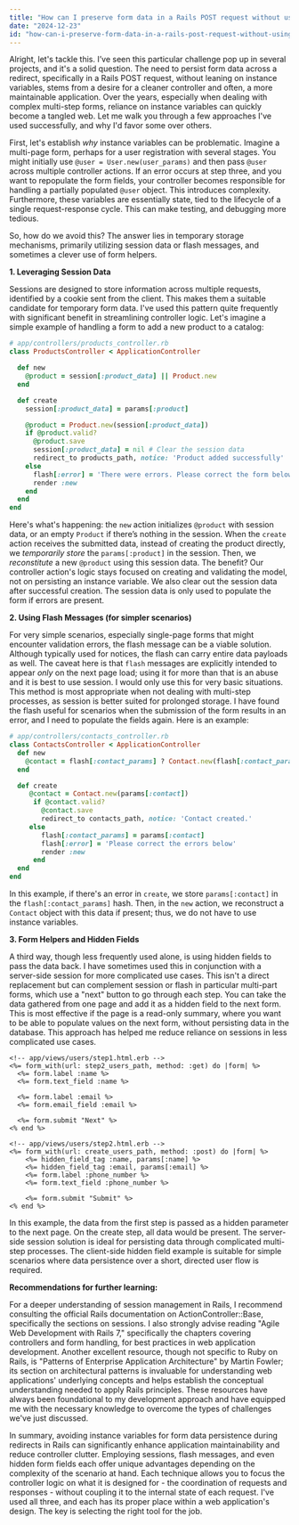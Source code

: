```yaml
---
title: "How can I preserve form data in a Rails POST request without using instance variables?"
date: "2024-12-23"
id: "how-can-i-preserve-form-data-in-a-rails-post-request-without-using-instance-variables"
---
```


Alright, let's tackle this. I’ve seen this particular challenge pop up in several projects, and it's a solid question. The need to persist form data across a redirect, specifically in a Rails POST request, without leaning on instance variables, stems from a desire for a cleaner controller and often, a more maintainable application. Over the years, especially when dealing with complex multi-step forms, reliance on instance variables can quickly become a tangled web. Let me walk you through a few approaches I've used successfully, and why I'd favor some over others.

First, let's establish *why* instance variables can be problematic. Imagine a multi-page form, perhaps for a user registration with several stages. You might initially use `@user = User.new(user_params)` and then pass `@user` across multiple controller actions. If an error occurs at step three, and you want to repopulate the form fields, your controller becomes responsible for handling a partially populated `@user` object. This introduces complexity. Furthermore, these variables are essentially state, tied to the lifecycle of a single request-response cycle. This can make testing, and debugging more tedious.

So, how do we avoid this? The answer lies in temporary storage mechanisms, primarily utilizing session data or flash messages, and sometimes a clever use of form helpers.

**1. Leveraging Session Data**

Sessions are designed to store information across multiple requests, identified by a cookie sent from the client. This makes them a suitable candidate for temporary form data. I've used this pattern quite frequently with significant benefit in streamlining controller logic. Let's imagine a simple example of handling a form to add a new product to a catalog:

```ruby
# app/controllers/products_controller.rb
class ProductsController < ApplicationController

  def new
    @product = session[:product_data] || Product.new
  end

  def create
    session[:product_data] = params[:product]

    @product = Product.new(session[:product_data])
    if @product.valid?
      @product.save
      session[:product_data] = nil # Clear the session data
      redirect_to products_path, notice: 'Product added successfully'
    else
      flash[:error] = 'There were errors. Please correct the form below.'
      render :new
    end
  end
end
```

Here's what's happening: the `new` action initializes `@product` with session data, or an empty `Product` if there’s nothing in the session. When the `create` action receives the submitted data, instead of creating the product directly, we *temporarily store* the `params[:product]` in the session. Then, we *reconstitute* a new `@product` using this session data. The benefit? Our controller action's logic stays focused on creating and validating the model, not on persisting an instance variable. We also clear out the session data after successful creation. The session data is only used to populate the form if errors are present.

**2. Using Flash Messages (for simpler scenarios)**

For very simple scenarios, especially single-page forms that might encounter validation errors, the flash message can be a viable solution. Although typically used for notices, the flash can carry entire data payloads as well. The caveat here is that `flash` messages are explicitly intended to appear *only* on the next page load; using it for more than that is an abuse and it is best to use session. I would only use this for very basic situations. This method is most appropriate when not dealing with multi-step processes, as session is better suited for prolonged storage. I have found the flash useful for scenarios when the submission of the form results in an error, and I need to populate the fields again. Here is an example:

```ruby
# app/controllers/contacts_controller.rb
class ContactsController < ApplicationController
  def new
    @contact = flash[:contact_params] ? Contact.new(flash[:contact_params]) : Contact.new
  end

  def create
     @contact = Contact.new(params[:contact])
      if @contact.valid?
        @contact.save
        redirect_to contacts_path, notice: 'Contact created.'
     else
        flash[:contact_params] = params[:contact]
        flash[:error] = 'Please correct the errors below'
        render :new
      end
  end
end
```

In this example, if there's an error in `create`, we store `params[:contact]` in the `flash[:contact_params]` hash. Then, in the `new` action, we reconstruct a `Contact` object with this data if present; thus, we do not have to use instance variables.

**3. Form Helpers and Hidden Fields**

A third way, though less frequently used alone, is using hidden fields to pass the data back. I have sometimes used this in conjunction with a server-side session for more complicated use cases. This isn't a direct replacement but can complement session or flash in particular multi-part forms, which use a "next" button to go through each step. You can take the data gathered from one page and add it as a hidden field to the next form. This is most effective if the page is a read-only summary, where you want to be able to populate values on the next form, without persisting data in the database. This approach has helped me reduce reliance on sessions in less complicated use cases.

```erb
<!-- app/views/users/step1.html.erb -->
<%= form_with(url: step2_users_path, method: :get) do |form| %>
  <%= form.label :name %>
  <%= form.text_field :name %>

  <%= form.label :email %>
  <%= form.email_field :email %>

  <%= form.submit "Next" %>
<% end %>

<!-- app/views/users/step2.html.erb -->
<%= form_with(url: create_users_path, method: :post) do |form| %>
    <%= hidden_field_tag :name, params[:name] %>
    <%= hidden_field_tag :email, params[:email] %>
    <%= form.label :phone_number %>
    <%= form.text_field :phone_number %>

    <%= form.submit "Submit" %>
<% end %>

```

In this example, the data from the first step is passed as a hidden parameter to the next page. On the create step, all data would be present. The server-side session solution is ideal for persisting data through complicated multi-step processes. The client-side hidden field example is suitable for simple scenarios where data persistence over a short, directed user flow is required.

**Recommendations for further learning:**

For a deeper understanding of session management in Rails, I recommend consulting the official Rails documentation on ActionController::Base, specifically the sections on sessions. I also strongly advise reading "Agile Web Development with Rails 7," specifically the chapters covering controllers and form handling, for best practices in web application development. Another excellent resource, though not specific to Ruby on Rails, is "Patterns of Enterprise Application Architecture" by Martin Fowler; its section on architectural patterns is invaluable for understanding web applications' underlying concepts and helps establish the conceptual understanding needed to apply Rails principles. These resources have always been foundational to my development approach and have equipped me with the necessary knowledge to overcome the types of challenges we've just discussed.

In summary, avoiding instance variables for form data persistence during redirects in Rails can significantly enhance application maintainability and reduce controller clutter. Employing sessions, flash messages, and even hidden form fields each offer unique advantages depending on the complexity of the scenario at hand. Each technique allows you to focus the controller logic on what it is designed for - the coordination of requests and responses - without coupling it to the internal state of each request. I've used all three, and each has its proper place within a web application's design. The key is selecting the right tool for the job.

